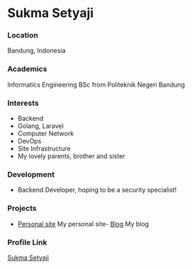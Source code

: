 # Sukma Setyaji

### Location

Bandung, Indonesia

### Academics

Informatics Engineering BSc from Politeknik Negeri Bandung

### Interests

- Backend
- Golang, Laravel
- Computer Network
- DevOps
- Site Infrastructure
- My lovely parents, brother and sister

### Development

- Backend Developer, hoping to be a security specialist!

### Projects

- [Personal site](https://github.com/suksest/suksest.github.io) My personal site- [Blog](https://suksest.wordpress.com) My blog

### Profile Link

[Sukma Setyaji](https://github.com/suksest)
